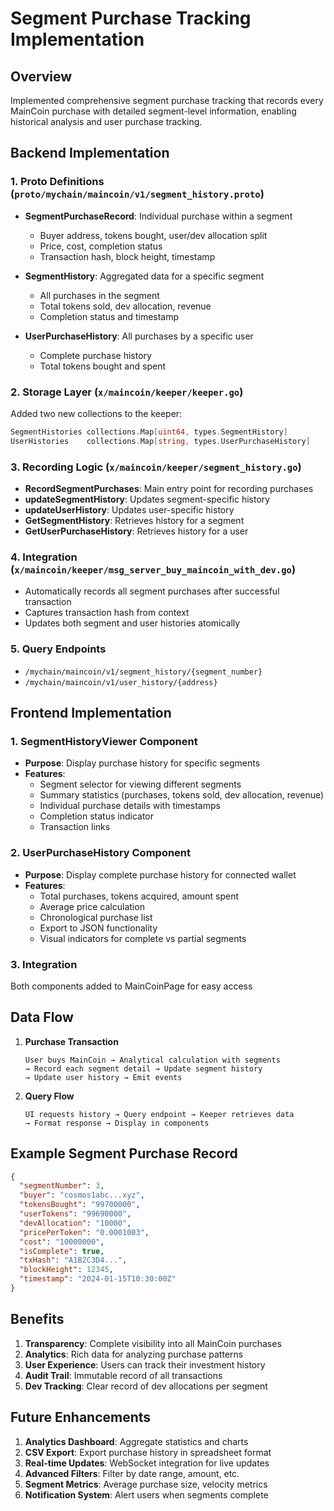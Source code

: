 # Segment Purchase Tracking Implementation

## Overview
Implemented comprehensive segment purchase tracking that records every MainCoin purchase with detailed segment-level information, enabling historical analysis and user purchase tracking.

## Backend Implementation

### 1. Proto Definitions (`proto/mychain/maincoin/v1/segment_history.proto`)
- **SegmentPurchaseRecord**: Individual purchase within a segment
  - Buyer address, tokens bought, user/dev allocation split
  - Price, cost, completion status
  - Transaction hash, block height, timestamp
  
- **SegmentHistory**: Aggregated data for a specific segment
  - All purchases in the segment
  - Total tokens sold, dev allocation, revenue
  - Completion status and timestamp
  
- **UserPurchaseHistory**: All purchases by a specific user
  - Complete purchase history
  - Total tokens bought and spent

### 2. Storage Layer (`x/maincoin/keeper/keeper.go`)
Added two new collections to the keeper:
```go
SegmentHistories collections.Map[uint64, types.SegmentHistory]
UserHistories    collections.Map[string, types.UserPurchaseHistory]
```

### 3. Recording Logic (`x/maincoin/keeper/segment_history.go`)
- **RecordSegmentPurchases**: Main entry point for recording purchases
- **updateSegmentHistory**: Updates segment-specific history
- **updateUserHistory**: Updates user-specific history
- **GetSegmentHistory**: Retrieves history for a segment
- **GetUserPurchaseHistory**: Retrieves history for a user

### 4. Integration (`x/maincoin/keeper/msg_server_buy_maincoin_with_dev.go`)
- Automatically records all segment purchases after successful transaction
- Captures transaction hash from context
- Updates both segment and user histories atomically

### 5. Query Endpoints
- `/mychain/maincoin/v1/segment_history/{segment_number}`
- `/mychain/maincoin/v1/user_history/{address}`

## Frontend Implementation

### 1. SegmentHistoryViewer Component
- **Purpose**: Display purchase history for specific segments
- **Features**:
  - Segment selector for viewing different segments
  - Summary statistics (purchases, tokens sold, dev allocation, revenue)
  - Individual purchase details with timestamps
  - Completion status indicator
  - Transaction links

### 2. UserPurchaseHistory Component
- **Purpose**: Display complete purchase history for connected wallet
- **Features**:
  - Total purchases, tokens acquired, amount spent
  - Average price calculation
  - Chronological purchase list
  - Export to JSON functionality
  - Visual indicators for complete vs partial segments

### 3. Integration
Both components added to MainCoinPage for easy access

## Data Flow

1. **Purchase Transaction**
   ```
   User buys MainCoin → Analytical calculation with segments
   → Record each segment detail → Update segment history
   → Update user history → Emit events
   ```

2. **Query Flow**
   ```
   UI requests history → Query endpoint → Keeper retrieves data
   → Format response → Display in components
   ```

## Example Segment Purchase Record
```json
{
  "segmentNumber": 3,
  "buyer": "cosmos1abc...xyz",
  "tokensBought": "99700000",
  "userTokens": "99690000",
  "devAllocation": "10000",
  "pricePerToken": "0.0001003",
  "cost": "10000000",
  "isComplete": true,
  "txHash": "A1B2C3D4...",
  "blockHeight": 12345,
  "timestamp": "2024-01-15T10:30:00Z"
}
```

## Benefits

1. **Transparency**: Complete visibility into all MainCoin purchases
2. **Analytics**: Rich data for analyzing purchase patterns
3. **User Experience**: Users can track their investment history
4. **Audit Trail**: Immutable record of all transactions
5. **Dev Tracking**: Clear record of dev allocations per segment

## Future Enhancements

1. **Analytics Dashboard**: Aggregate statistics and charts
2. **CSV Export**: Export purchase history in spreadsheet format
3. **Real-time Updates**: WebSocket integration for live updates
4. **Advanced Filters**: Filter by date range, amount, etc.
5. **Segment Metrics**: Average purchase size, velocity metrics
6. **Notification System**: Alert users when segments complete
